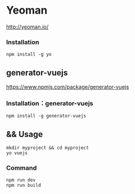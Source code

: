 # Yeoman
http://yeoman.io/
    
### Installation 
```
npm install -g yo
```

## generator-vuejs 
https://www.npmjs.com/package/generator-vuejs
    
### Installation：generator-vuejs
```
npm install -g generator-vuejs
```
## && Usage
```
mkdir myproject && cd myproject
yo vuejs
```
### Command
```
npm run dev
npm run build
```